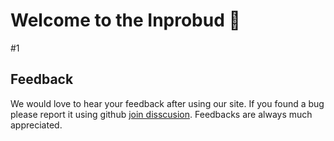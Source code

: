 # Welcome to the Inprobud 👋

#1

## Feedback

We would love to hear your feedback after using our site. If you found a bug please report it using github [join disscusion](https://github.com/orgs/Inprobud/discussions/new/choose).
Feedbacks are always much appreciated.


